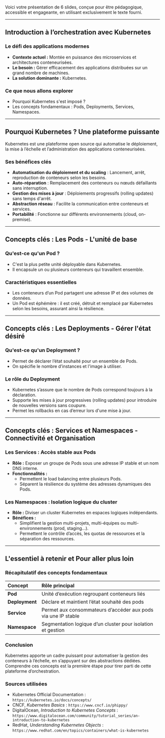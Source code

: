 Voici votre présentation de 6 slides, conçue pour être pédagogique, accessible et engageante, en utilisant exclusivement le texte fourni.

---

## Introduction à l’orchestration avec Kubernetes

### Le défi des applications modernes

*   **Contexte actuel :** Montée en puissance des microservices et architectures conteneurisées.
*   **Le besoin :** Gérer efficacement des applications distribuées sur un grand nombre de machines.
*   **La solution dominante :** Kubernetes.

### Ce que nous allons explorer

*   Pourquoi Kubernetes s'est imposé ?
*   Les concepts fondamentaux : Pods, Deployments, Services, Namespaces.

---

## Pourquoi Kubernetes ? Une plateforme puissante

Kubernetes est une plateforme open source qui automatise le déploiement, la mise à l’échelle et l’administration des applications conteneurisées.

### Ses bénéfices clés

*   **Automatisation du déploiement et du scaling** : Lancement, arrêt, reproduction de conteneurs selon les besoins.
*   **Auto-réparation** : Remplacement des conteneurs ou nœuds défaillants sans interruption.
*   **Gestion des mises à jour** : Déploiements progressifs (rolling updates) sans temps d'arrêt.
*   **Abstraction réseau** : Facilite la communication entre conteneurs et services.
*   **Portabilité** : Fonctionne sur différents environnements (cloud, on-premise).

---

## Concepts clés : Les Pods - L'unité de base

### Qu'est-ce qu'un Pod ?

*   C'est la plus petite unité déployable dans Kubernetes.
*   Il encapsule un ou plusieurs conteneurs qui travaillent ensemble.

### Caractéristiques essentielles

*   Les conteneurs d’un Pod partagent une adresse IP et des volumes de données.
*   Un Pod est éphémère : il est créé, détruit et remplacé par Kubernetes selon les besoins, assurant ainsi la résilience.

---

## Concepts clés : Les Deployments - Gérer l'état désiré

### Qu'est-ce qu'un Deployment ?

*   Permet de déclarer l’état souhaité pour un ensemble de Pods.
*   On spécifie le nombre d’instances et l'image à utiliser.

### Le rôle du Deployment

*   Kubernetes s’assure que le nombre de Pods correspond toujours à la déclaration.
*   Supporte les mises à jour progressives (rolling updates) pour introduire de nouvelles versions sans coupure.
*   Permet les rollbacks en cas d’erreur lors d'une mise à jour.

---

## Concepts clés : Services et Namespaces - Connectivité et Organisation

### Les Services : Accès stable aux Pods

*   **Rôle :** Exposer un groupe de Pods sous une adresse IP stable et un nom DNS interne.
*   **Fonctionnalités :**
    *   Permettent le load balancing entre plusieurs Pods.
    *   Séparent la résilience du système des adresses dynamiques des Pods.

### Les Namespaces : Isolation logique du cluster

*   **Rôle :** Diviser un cluster Kubernetes en espaces logiques indépendants.
*   **Bénéfices :**
    *   Simplifient la gestion multi-projets, multi-équipes ou multi-environnements (prod, staging...).
    *   Permettent le contrôle d’accès, les quotas de ressources et la séparation des ressources.

---

## L'essentiel à retenir et Pour aller plus loin

### Récapitulatif des concepts fondamentaux

| Concept      | Rôle principal                                          |
| :----------- | :------------------------------------------------------ |
| **Pod**      | Unité d’exécution regroupant conteneurs liés            |
| **Deployment** | Déclare et maintient l’état souhaité des pods           |
| **Service**  | Permet aux consommateurs d’accéder aux pods via une IP stable |
| **Namespace** | Segmentation logique d’un cluster pour isolation et gestion |

### Conclusion

Kubernetes apporte un cadre puissant pour automatiser la gestion des conteneurs à l’échelle, en s’appuyant sur des abstractions dédiées. Comprendre ces concepts est la première étape pour tirer parti de cette plateforme d’orchestration.

### Sources utilisées

*   Kubernetes Official Documentation : `https://kubernetes.io/docs/concepts/`
*   CNCF, *Kubernetes Basics* : `https://www.cncf.io/phippy/`
*   DigitalOcean, *Introduction to Kubernetes Concepts* : `https://www.digitalocean.com/community/tutorial_series/an-introduction-to-kubernetes`
*   RedHat, *Understanding Kubernetes Objects* : `https://www.redhat.com/en/topics/containers/what-is-kubernetes`